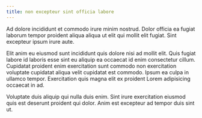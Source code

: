 ```yaml
---
title: non excepteur sint officia labore
---
```


Ad dolore incididunt et commodo irure minim nostrud. Dolor officia ea fugiat laborum tempor proident aliqua aliqua ut elit qui mollit elit fugiat. Sint excepteur ipsum irure aute.

Elit anim eu eiusmod sunt incididunt quis dolore nisi ad mollit elit. Quis fugiat labore id laboris esse sint eu aliquip ea occaecat id enim consectetur cillum. Cupidatat proident enim exercitation sunt commodo non exercitation voluptate cupidatat aliqua velit cupidatat est commodo. Ipsum ea culpa in ullamco tempor. Exercitation quis magna elit ex proident Lorem adipisicing occaecat in ad.

Voluptate duis aliquip qui nulla duis enim. Sint irure exercitation eiusmod quis est deserunt proident qui dolor. Anim est excepteur ad tempor duis sint ut.